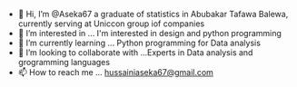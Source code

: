 - 👋 Hi, I’m @Aseka67 a graduate of statistics in Abubakar Tafawa Balewa, currently serving at Uniccon group iof companies 
- 👀 I’m interested in ... I'm interested in design and python programming 
- 🌱 I’m currently learning ... Python programming for Data analysis 
- 💞️ I’m looking to collaborate with ...Experts in Data analysis and grogramming languages
- 📫 How to reach me ... hussainiaseka67@gmail.com 

<!---
Aseka67/Aseka67 is a ✨ special ✨ repository because its `README.md` (this file) appears on your GitHub profile.
You can click the Preview link to take a look at your changes.
--->
